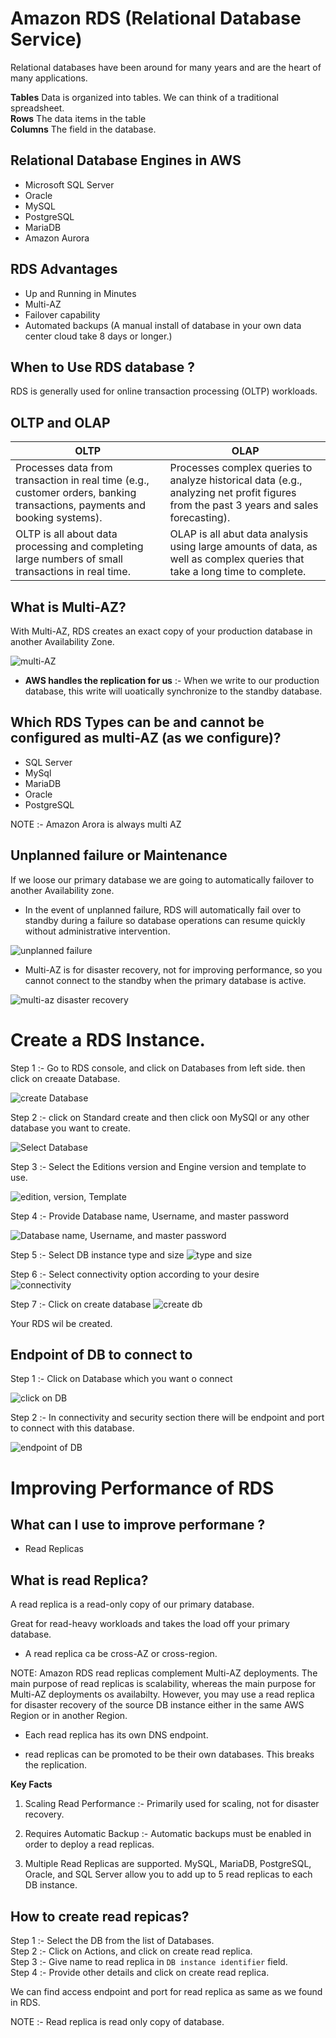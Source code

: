 # Amazon RDS (Relational Database Service)  

Relational databases have been around for many years and are the heart of many applications.   

**Tables** Data is organized into tables. We can think of a traditional spreadsheet.   
**Rows** The data items in the table  
**Columns** The field in the database.  

## Relational Database Engines in AWS  
- Microsoft SQL Server
- Oracle
- MySQL
- PostgreSQL 
- MariaDB 
- Amazon Aurora 

## RDS Advantages  
- Up and Running in Minutes  
- Multi-AZ 
- Failover capability
- Automated backups 
(A manual install of database in your own data center cloud take 8 days or longer.) 

## When to Use RDS database ?

RDS is generally used for online transaction processing (OLTP) workloads.  

## OLTP and OLAP 

OLTP  | OLAP
------------- | -------------
Processes data from transaction in real time (e.g., customer orders, banking transactions, payments and booking systems).  | Processes complex queries to analyze historical data (e.g., analyzing net profit figures from the past 3 years and sales forecasting).
OLTP is all about data processing and completing large numbers of small transactions in real time.  | OLAP is all abut data analysis using large amounts of data, as well as complex queries that take a long time to complete.


## What is Multi-AZ?  
With Multi-AZ, RDS creates an exact copy of your production database in another Availability Zone.  

![multi-AZ](Assets/01.png)

- **AWS handles the replication for us** :- When we write to our production database, this write will uoatically synchronize to the standby database.  

## Which RDS Types can be and cannot be configured as multi-AZ (as we configure)?  
- SQL Server  
- MySql  
- MariaDB  
- Oracle  
- PostgreSQL  

NOTE :- Amazon Arora is always multi AZ

## Unplanned failure or Maintenance 
If we loose our primary database we are going to automatically failover to another Availability zone. 

- In the event of unplanned failure, RDS will automatically fail over to standby during a failure so database operations can resume quickly without administrative intervention.  

![unplanned failure](Assets/02.png)  

- Multi-AZ is for disaster recovery, not for improving performance, so you cannot connect to the standby when the primary database is active.  

![multi-az disaster recovery](Assets/03.png)


# Create a RDS Instance.  

Step 1 :- Go to RDS console, and click on Databases from left side. then click on creaate Database.

![create Database](Assets/04.png)  

Step 2 :- click on Standard create and then click oon MySQl or any other database you want to create. 

![Select Database](Assets/05.png)  

Step 3 :- Select the Editions version and Engine version and template to use. 

![edition, version, Template](Assets/06.png)

Step 4 :- Provide Database name, Username, and master password 

![Database name, Username, and master password](Assets/07.png)

Step 5 :- Select DB instance type and size 
![type and size](Assets/08.png)  

Step 6 :- Select connectivity option according to your desire  
![connectivity](Assets/09.png)  

Step 7 :- Click on create database 
![create db](Assets/10.png)  

Your RDS wil be created.

## Endpoint of DB to connect to 

Step 1 :- Click on Database which you want o connect

![click on DB](Assets/11.png)  

Step 2 :- In connectivity and security section there will be endpoint and port to connect with this database.  

![endpoint of DB](Assets/12.png)  

# Improving Performance of RDS  

## What can I use to improve performane ?  

- Read Replicas 

## What is read Replica?  

A read replica is a read-only copy of our primary database.  

Great for read-heavy workloads and takes the load off your primary database.  

- A read replica ca be cross-AZ or cross-region.  


NOTE: Amazon RDS read replicas complement Multi-AZ deployments. The main purpose of read replicas is scalability, whereas the main purpose for Multi-AZ deployments os availabilty. However, you may use a read replica for disaster recovery of the source DB instance either in the same AWS Region or in another Region. 

- Each read replica has its own DNS endpoint.  

- read replicas can be promoted to be their own databases. This breaks the replication.  


**Key Facts**  
1. Scaling Read Performance :- Primarily used for scaling, not for disaster recovery. 

2. Requires Automatic Backup :- Automatic backups must be enabled in order to deploy a read replicas.  

3. Multiple Read Replicas are supported. MySQL, MariaDB, PostgreSQL, Oracle, and SQL Server allow you to add up to 5 read replicas to each DB instance.  


## How to create read repicas? 
Step 1 :- Select the DB from the list of Databases.  
Step 2 :- Click on Actions, and click on create read replica.  
Step 3 :- Give name to read replica in ``DB instance identifier`` field.  
Step 4 :- Provide other details and click on create read replica. 

We can find access endpoint and port for read replica as same as we found in RDS. 

NOTE :- Read replica is read only copy of database. 

